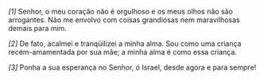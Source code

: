 *[1]* Senhor, o meu coração não é orgulhoso e os meus olhos não são arrogantes. Não me envolvo com coisas grandiosas nem maravilhosas demais para mim.

*[2]* De fato, acalmei e tranqüilizei a minha alma. Sou como uma criança recém-amamentada por sua mãe; a minha alma é como essa criança.

*[3]* Ponha a sua esperança no Senhor, ó Israel, desde agora e para sempre!

